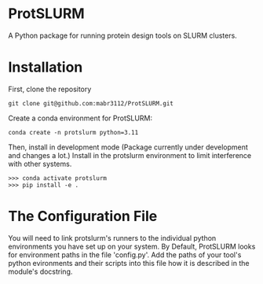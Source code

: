 # ProtSLURM
A Python package for running protein design tools on SLURM clusters.

# Installation
First, clone the repository

```
git clone git@github.com:mabr3112/ProtSLURM.git
```

Create a conda environment for ProtSLURM:

```
conda create -n protslurm python=3.11
```

Then, install in development mode (Package currently under development and changes a lot.)
Install in the protslurm environment to limit interference with other systems.

```
>>> conda activate protslurm
>>> pip install -e .
```

# The Configuration File
You will need to link protslurm's runners to the individual python environments you have set up on your system.
By Default, ProtSLURM looks for environment paths in the file 'config.py'.
Add the paths of your tool's python evironments and their scripts into this file how it is described in the module's docstring.